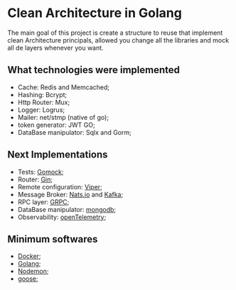 # Clean Architecture in Golang
The main goal of this project is create a structure to reuse that implement clean Architecture principals, allowed you change all the libraries and mock all de layers whenever you want.

## What technologies were implemented 
- Cache: Redis and Memcached;
- Hashing: Bcrypt;
- Http Router: Mux;
- Logger: Logrus;
- Mailer: net/stmp (native of go);
- token generator: JWT GO;
- DataBase manipulator: Sqlx and Gorm;

## Next Implementations
- Tests: [Gomock](https://github.com/golang/mock);
- Router: [Gin](https://github.com/gin-gonic/gin);
- Remote configuration: [Viper](https://github.com/spf13/viper);
- Message Broker: [Nats.io](https://github.com/nats-io/nats.go) and [Kafka](https://github.com/confluentinc/confluent-kafka-go);
- RPC layer: [GRPC](https://pkg.go.dev/google.golang.org/grpc);
- DataBase manipulator: [mongodb](https://github.com/mongodb/mongo-go-driver);
- Observability: [openTelemetry](https://github.com/open-telemetry/opentelemetry-go);

## Minimum softwares
- [Docker](https://docs.docker.com/desktop/);
- [Golang](https://golang.org/doc/install);
- [Nodemon](https://nodemon.io/);
- [goose](https://github.com/pressly/goose);